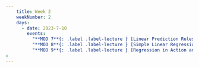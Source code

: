 ```yaml
---
    title: Week 2
    weekNumber: 2
    days:
      - date: 2023-7-10
        events:
          "**MOD 7**{: .label .label-lecture } [Linear Prediction Rules](resources/lectures/module_7_linear_prediction_rules.pdf)": "[📖 pg 1-4](resources/notes/notes_chapter_2.pdf#page=1)"
          "**MOD 8**{: .label .label-lecture } [Simple Linear Regression](resources/lectures/module_8_simple_linear_regression.pdf)": "[📖 pg 4-7](resources/notes/notes_chapter_1.pdf#page=5)"
          "**MOD 9**{: .label .label-lecture } [Regression in Action and Linear Algebra Review](resources/lectures/module_9_regression_in_action_and_linal.pdf)": 
:
---
```

